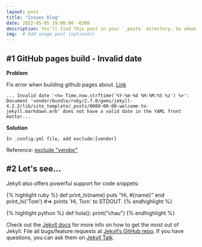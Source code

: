 ```yaml
---
layout: post
title: "Issues blog"
date: 2022-05-05 19:00:00 -0300
description: You’ll find this post in your `_posts` directory. Go ahead and edit it and re-build the site to see your changes. # Add post description (optional)
img:  # Add image post (optional)
---
```


## #1 GitHub pages build - Invalid date

**Problem**

Fix error when building github pages about. [Link](https://github.com/leo2105/mywebsite/runs/6314978356?check_suite_focus=true)


    ... Invalid date '<%= Time.now.strftime('%Y-%m-%d %H:%M:%S %z') %>': Document 'vendor/bundle/ruby/2.7.0/gems/jekyll-4.2.2/lib/site_template/_posts/0000-00-00-welcome-to-jekyll.markdown.erb' does not have a valid date in the YAML front matter... 


**Solution**

    In _config.yml file, add exclude:[vendor]

Reference: [exclude "vendor"](https://github.com/jekyll/jekyll/issues/5267#issuecomment-241379902) 


## #2 Let's see...

Jekyll also offers powerful support for code snippets:

{% highlight ruby %}
def print_hi(name)
  puts "Hi, #{name}"
end
print_hi('Tom')
#=> prints 'Hi, Tom' to STDOUT.
{% endhighlight %}

{% highlight python %}
  def hola():
    print("chau")
{% endhighlight %}

Check out the [Jekyll docs][jekyll-docs] for more info on how to get the most out of Jekyll. File all bugs/feature requests at [Jekyll’s GitHub repo][jekyll-gh]. If you have questions, you can ask them on [Jekyll Talk][jekyll-talk].

[jekyll-docs]: https://jekyllrb.com/docs/home
[jekyll-gh]:   https://github.com/jekyll/jekyll
[jekyll-talk]: https://talk.jekyllrb.com/
